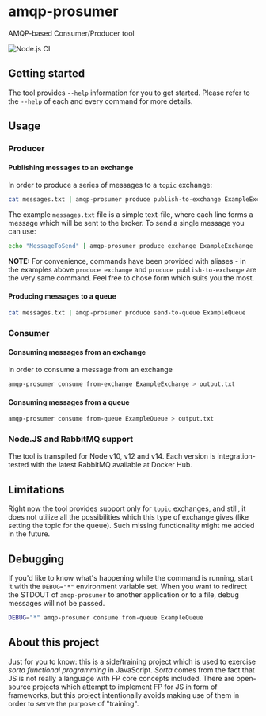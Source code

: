 # amqp-prosumer

AMQP-based Consumer/Producer tool

![Node.js CI](https://github.com/SorceryStudio/amqp-prosumer/workflows/Node.js%20CI/badge.svg)

## Getting started

The tool provides `--help` information for you to get started. Please refer to the `--help` of each and every command for more details.

## Usage

### Producer

#### Publishing messages to an exchange

In order to produce a series of messages to a `topic` exchange:

```bash
cat messages.txt | amqp-prosumer produce publish-to-exchange ExampleExchange
```

The example `messages.txt` file is a simple text-file, where each line forms a message which will be sent to the broker. To send a single message you can use:

```bash
echo "MessageToSend" | amqp-prosumer produce exchange ExampleExchange
```

**NOTE:** For convenience, commands have been provided with aliases - in the examples above `produce exchange` and `produce publish-to-exchange` are the very same command. Feel free to chose form which suits you the most.

#### Producing messages to a queue

```bash
cat messages.txt | amqp-prosumer produce send-to-queue ExampleQueue
```

### Consumer

#### Consuming messages from an exchange

In order to consume a message from an exchange

```bash
amqp-prosumer consume from-exchange ExampleExchange > output.txt
```

#### Consuming messages from a queue

```bash
amqp-prosumer consume from-queue ExampleQueue > output.txt
```

### Node.JS and RabbitMQ support

The tool is transpiled for Node v10, v12 and v14. Each version is integration-tested with the latest RabbitMQ available at Docker Hub.

## Limitations

Right now the tool provides support only for `topic` exchanges, and still, it does not utilize all the possibilities which this type of exchange gives (like setting the topic for the queue). Such missing functionality might me added in the future.

## Debugging

If you'd like to know what's happening while the command is running, start it with the `DEBUG="*"` environment variable set. When you want to redirect the STDOUT of `amqp-prosumer` to another application or to a file, debug messages will not be passed.

```bash
DEBUG="*" amqp-prosumer consume from-queue ExampleQueue
```

## About this project

Just for you to know: this is a side/training project which is used to exercise _sorta functional programming_ in JavaScript. _Sorta_ comes from the fact that JS is not really a language with FP core concepts included. There are open-source projects which attempt to implement FP for JS in form of frameworks, but this project intentionally avoids making use of them in order to serve the purpose of "training".
